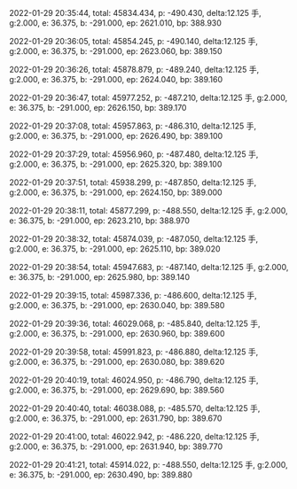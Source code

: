 2022-01-29 20:35:44, total: 45834.434, p: -490.430, delta:12.125 手, g:2.000, e: 36.375, b: -291.000, ep: 2621.010, bp: 388.930

2022-01-29 20:36:05, total: 45854.245, p: -490.140, delta:12.125 手, g:2.000, e: 36.375, b: -291.000, ep: 2623.060, bp: 389.150

2022-01-29 20:36:26, total: 45878.879, p: -489.240, delta:12.125 手, g:2.000, e: 36.375, b: -291.000, ep: 2624.040, bp: 389.160

2022-01-29 20:36:47, total: 45977.252, p: -487.210, delta:12.125 手, g:2.000, e: 36.375, b: -291.000, ep: 2626.150, bp: 389.170

2022-01-29 20:37:08, total: 45957.863, p: -486.310, delta:12.125 手, g:2.000, e: 36.375, b: -291.000, ep: 2626.490, bp: 389.100

2022-01-29 20:37:29, total: 45956.960, p: -487.480, delta:12.125 手, g:2.000, e: 36.375, b: -291.000, ep: 2625.320, bp: 389.100

2022-01-29 20:37:51, total: 45938.299, p: -487.850, delta:12.125 手, g:2.000, e: 36.375, b: -291.000, ep: 2624.150, bp: 389.000

2022-01-29 20:38:11, total: 45877.299, p: -488.550, delta:12.125 手, g:2.000, e: 36.375, b: -291.000, ep: 2623.210, bp: 388.970

2022-01-29 20:38:32, total: 45874.039, p: -487.050, delta:12.125 手, g:2.000, e: 36.375, b: -291.000, ep: 2625.110, bp: 389.020

2022-01-29 20:38:54, total: 45947.683, p: -487.140, delta:12.125 手, g:2.000, e: 36.375, b: -291.000, ep: 2625.980, bp: 389.140

2022-01-29 20:39:15, total: 45987.336, p: -486.600, delta:12.125 手, g:2.000, e: 36.375, b: -291.000, ep: 2630.040, bp: 389.580

2022-01-29 20:39:36, total: 46029.068, p: -485.840, delta:12.125 手, g:2.000, e: 36.375, b: -291.000, ep: 2630.960, bp: 389.600

2022-01-29 20:39:58, total: 45991.823, p: -486.880, delta:12.125 手, g:2.000, e: 36.375, b: -291.000, ep: 2630.080, bp: 389.620

2022-01-29 20:40:19, total: 46024.950, p: -486.790, delta:12.125 手, g:2.000, e: 36.375, b: -291.000, ep: 2629.690, bp: 389.560

2022-01-29 20:40:40, total: 46038.088, p: -485.570, delta:12.125 手, g:2.000, e: 36.375, b: -291.000, ep: 2631.790, bp: 389.670

2022-01-29 20:41:00, total: 46022.942, p: -486.220, delta:12.125 手, g:2.000, e: 36.375, b: -291.000, ep: 2631.940, bp: 389.770

2022-01-29 20:41:21, total: 45914.022, p: -488.550, delta:12.125 手, g:2.000, e: 36.375, b: -291.000, ep: 2630.490, bp: 389.880